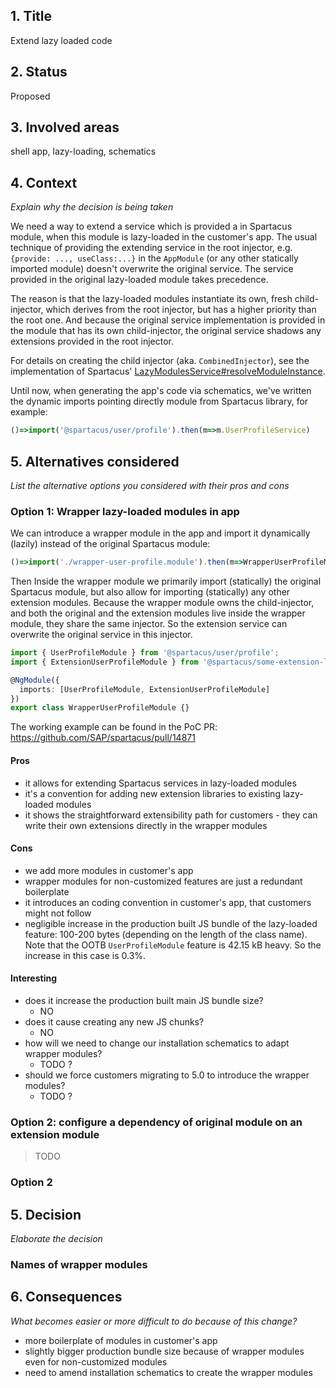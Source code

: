 ## 1. Title
Extend lazy loaded code

## 2. Status
Proposed

## 3. Involved areas
shell app, lazy-loading, schematics

## 4. Context
_Explain why the decision is being taken_

We need a way to extend a service which is provided a in Spartacus module, when this module is lazy-loaded in the customer's app. The usual technique of providing the extending service in the root injector, e.g. `{provide: ..., useClass:...}` in the `AppModule` (or any other statically imported module) doesn't overwrite the original service. The service provided in the original lazy-loaded module takes precedence.

The reason is that the lazy-loaded modules instantiate its own, fresh child-injector, which derives from the root injector, but has a higher priority than the root one. And because the original service implementation is provided in the module that has its own child-injector, the original service shadows any extensions provided in the root injector.

For details on creating the child injector (aka. `CombinedInjector`), see the implementation of Spartacus' [LazyModulesService#resolveModuleInstance](https://github.com/SAP/spartacus/blob/a1421cf95481c6f2b59926a91f4e9380ff10f70b/projects/core/src/lazy-loading/lazy-modules.service.ts#L86). 

Until now, when generating the app's code via schematics, we've written the dynamic imports pointing directly module from Spartacus library, for example:

```ts
()=>import('@spartacus/user/profile').then(m=>m.UserProfileService)
```

## 5. Alternatives considered
_List the alternative options you considered with their pros and cons_

### Option 1: Wrapper lazy-loaded modules in app

We can introduce a wrapper module in the app and import it dynamically (lazily) instead of the original Spartacus module:
```ts
()=>import('./wrapper-user-profile.module').then(m=>WrapperUserProfileModule)
```

Then Inside the wrapper module we primarily import (statically) the original Spartacus module, but also allow for importing (statically) any other extension modules. Because the wrapper module owns the child-injector, and both the original and the extension modules live inside the wrapper module, they share the same injector. So the extension service can overwrite the original service in this injector.

```ts
import { UserProfileModule } from '@spartacus/user/profile';
import { ExtensionUserProfileModule } from '@spartacus/some-extension-library';

@NgModule({
  imports: [UserProfileModule, ExtensionUserProfileModule]
})
export class WrapperUserProfileModule {}
```

The working example can be found in the PoC PR: https://github.com/SAP/spartacus/pull/14871

#### Pros
- it allows for extending Spartacus services in lazy-loaded modules
- it's a convention for adding new extension libraries to existing lazy-loaded modules
- it shows the straightforward extensibility path for customers - they can write their own extensions directly in the wrapper modules

#### Cons
- we add more modules in customer's app
- wrapper modules for non-customized features are just a redundant boilerplate
- it introduces an coding convention in customer's app, that customers might not follow
- negligible increase in the production built JS bundle of the lazy-loaded feature: 100-200 bytes (depending on the length of the class name). Note that the OOTB `UserProfileModule` feature is 42.15 kB heavy. So the increase in this case is 0.3%. 

#### Interesting
- does it increase the production built main JS bundle size?
  - NO
- does it cause creating any new JS chunks?
  - NO 
- how will we need to change our installation schematics to adapt wrapper modules? 
  - TODO ?
- should we force customers migrating to 5.0 to introduce the wrapper modules?
  - TODO ?

### Option 2: configure a dependency of original module on an extension module
> TODO

### Option 2

## 5. Decision
_Elaborate the decision_

### Names of wrapper modules


## 6. Consequences
_What becomes easier or more difficult to do because of this change?_

- more boilerplate of modules in customer's app
- slightly bigger production bundle size because of wrapper modules even for non-customized modules
- need to amend installation schematics to create the wrapper modules

